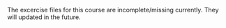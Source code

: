 The excercise files for this course are incomplete/missing currently. They will updated in the future.
